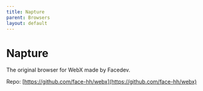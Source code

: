```yaml
---
title: Napture
parent: Browsers
layout: default
---
```

# Napture
The original browser for WebX made by Facedev.

Repo: [https://github.com/face-hh/webx](https://github.com/face-hh/webx)